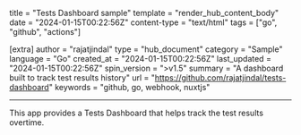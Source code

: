 title = "Tests Dashboard sample"
template = "render_hub_content_body"
date = "2024-01-15T00:22:56Z"
content-type = "text/html"
tags = ["go", "github", "actions"]

[extra]
author = "rajatjindal"
type = "hub_document"
category = "Sample"
language = "Go"
created_at = "2024-01-15T00:22:56Z"
last_updated = "2024-01-15T00:22:56Z"
spin_version = ">v1.5"
summary =  "A dashboard built to track test results history"
url = "https://github.com/rajatjindal/tests-dashboard"
keywords = "github, go, webhook, nuxtjs"

---

This app provides a Tests Dashboard that helps track the test results overtime.